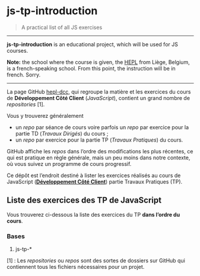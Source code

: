 # js-tp-introduction

> A practical list of all JS exercises

* * *

**js-tp-introduction** is an educational project, which will be used for JS courses.

**Note:** the school where the course is given, the [HEPL](http://www.provincedeliege.be/hauteecole) from Liège, Belgium, is a french-speaking school. From this point, the instruction will be in french. Sorry.

* * *

La page GitHub [hepl-dcc](https://github.com/hepl-dcc), qui regroupe la matière et les exercices du cours de **Développement Côté Client** (*JavaScript*), contient un grand nombre de *repositories* [1].

Vous y trouverez généralement
- un *repo* par séance de cours voire parfois un *repo* par exercice pour la partie TD (*Travaux Dirigés*) du cours ;
- un *repo* par exercice pour la partie TP (*Travaux Pratiques*) du cours.

GitHub affiche les *repos* dans l’ordre des modifications les plus récentes, ce qui est pratique en règle générale, mais un peu moins dans notre contexte, où vous suivez un programme de cours progressif.

Ce dépôt est l’endroit destiné à lister les exercices réalisés au cours de JavaScript ([**Développement Côté Client**](https://github.com/hepl-dcc)) partie Travaux Pratiques (TP).

## Liste des exercices des TP de JavaScript

Vous trouverez ci-dessous la liste des exercices du TP **dans l’ordre du cours**.

### Bases

1. js-tp-*



[1] : Les *repositories* ou *repos* sont des sortes de dossiers sur GitHub qui contiennent tous les fichiers nécessaires pour un projet.
